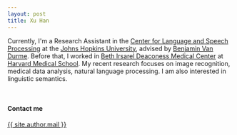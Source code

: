 ```yaml
---
layout: post
title: Xu Han
---
```


Currently, I'm a Research Assistant in the [Center for Language and Speech Processing](http://www.https://www.clsp.jhu.edu/) at the [Johns Hopkins University](https://www.jhu.edu/), advised by [Benjamin Van Durme](http://www.cs.jhu.edu/~vandurme/). Before that, I worked in [Beth Irsarel Deaconess Medical Center](https://www.bidmc.org/) at [Harvard Medical School](https://hms.harvard.edu/). 
My recent research focuses on image recognition, medical data analysis, natural language processing. I am also interested in linguistic semantics.    


<br>

#### Contact me
[{{ site.author.mail }}](mailto:{{site.author.mail}})

